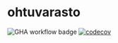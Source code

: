 # ohtuvarasto

![GHA workflow badge](https://github.com/JerryTammi/ohtuvarasto/workflows/CI/badge.svg)
[![codecov](https://codecov.io/gh/JerryTammi/ohtuvarasto/branch/main/graph/badge.svg?token=K1JVAY7UTO)](https://codecov.io/gh/JerryTammi/ohtuvarasto)
